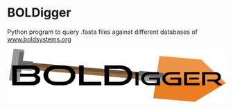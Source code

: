 # BOLDigger
Python program to query .fasta files against different databases of www.boldsystems.org

![](boldigger/data/logo.png)

